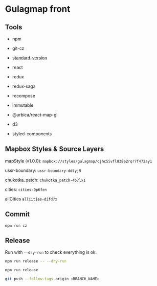 # Gulagmap front

## Tools
* npm
* git-cz
* [standard-version](https://github.com/conventional-changelog/standard-version)


* react
* redux
* redux-saga
* recompose
* immutable
* @urbica/react-map-gl
* d3
* styled-components

## Mapbox Styles & Source Layers
mapStyle (v1.0.0): `mapbox://styles/gulagmap/cjhc55vfl038e2rqr7f472ay1`

ussr-boundary: `ussr-boundary-ddtyj9`

chukotka_patch: `chukotka_patch-4b7lx1`

cities: `cities-9p6fen`

allCities `allCities-difd7x`

## Commit
```
npm run cz
```

## Release

Run with `--dry-run` to check everything is ok.
```sh
npm run release -- --dry-run
```
```sh
npm run release
```
```sh
git push --follow-tags origin <BRANCH_NAME>
```
